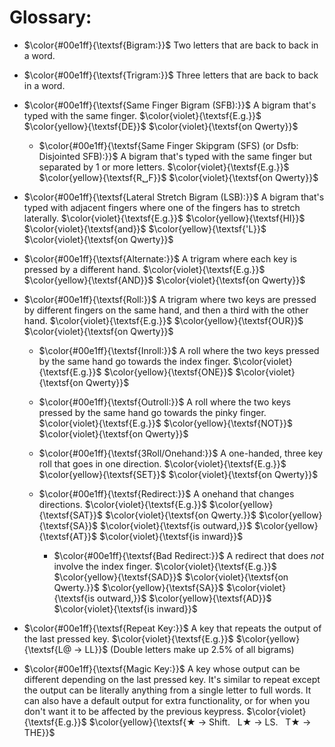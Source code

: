 # Glossary:
  
- $\color{#00e1ff}{\textsf{Bigram:}}$ Two letters that are back to back in a word.

- $\color{#00e1ff}{\textsf{Trigram:}}$ Three letters that are back to back in a word.

- $\color{#00e1ff}{\textsf{Same Finger Bigram (SFB):}}$ A bigram that's typed with the same finger. $\color{violet}{\textsf{E.g.}}$ $\color{yellow}{\textsf{DE}}$ $\color{violet}{\textsf{on Qwerty}}$

  - $\color{#00e1ff}{\textsf{Same Finger Skipgram (SFS) (or Dsfb: Disjointed SFB):}}$ A bigram that's typed with the same finger but separated by 1 or more letters. $\color{violet}{\textsf{E.g.}}$ $\color{yellow}{\textsf{R␣F}}$ $\color{violet}{\textsf{on Qwerty}}$

-  $\color{#00e1ff}{\textsf{Lateral Stretch Bigram (LSB):}}$ A bigram that's typed with adjacent fingers where one of the fingers has to stretch laterally. $\color{violet}{\textsf{E.g.}}$ $\color{yellow}{\textsf{HI}}$ $\color{violet}{\textsf{and}}$ $\color{yellow}{\textsf{'L}}$ $\color{violet}{\textsf{on Qwerty}}$

- $\color{#00e1ff}{\textsf{Alternate:}}$ A trigram where each key is pressed by a different hand. $\color{violet}{\textsf{E.g.}}$ $\color{yellow}{\textsf{AND}}$ $\color{violet}{\textsf{on Qwerty}}$

- $\color{#00e1ff}{\textsf{Roll:}}$ A trigram where two keys are pressed by different fingers on the same hand, and then a third with the other hand. $\color{violet}{\textsf{E.g.}}$ $\color{yellow}{\textsf{OUR}}$ $\color{violet}{\textsf{on Qwerty}}$

  - $\color{#00e1ff}{\textsf{Inroll:}}$ A roll where the two keys pressed by the same hand go towards the index finger. $\color{violet}{\textsf{E.g.}}$ $\color{yellow}{\textsf{ONE}}$ $\color{violet}{\textsf{on Qwerty}}$

  - $\color{#00e1ff}{\textsf{Outroll:}}$ A roll where the two keys pressed by the same hand go towards the pinky finger. $\color{violet}{\textsf{E.g.}}$ $\color{yellow}{\textsf{NOT}}$ $\color{violet}{\textsf{on Qwerty}}$

  - $\color{#00e1ff}{\textsf{3Roll/Onehand:}}$ A one-handed, three key roll that goes in one direction. $\color{violet}{\textsf{E.g.}}$ $\color{yellow}{\textsf{SET}}$ $\color{violet}{\textsf{on Qwerty}}$

  - $\color{#00e1ff}{\textsf{Redirect:}}$ A onehand that changes directions. $\color{violet}{\textsf{E.g.}}$ $\color{yellow}{\textsf{SAT}}$ $\color{violet}{\textsf{on Qwerty.}}$ $\color{yellow}{\textsf{SA}}$ $\color{violet}{\textsf{is outward,}}$ $\color{yellow}{\textsf{AT}}$ $\color{violet}{\textsf{is inward}}$

    - $\color{#00e1ff}{\textsf{Bad Redirect:}}$ A redirect that does *not* involve the index finger. $\color{violet}{\textsf{E.g.}}$ $\color{yellow}{\textsf{SAD}}$ $\color{violet}{\textsf{on Qwerty.}}$ $\color{yellow}{\textsf{SA}}$ $\color{violet}{\textsf{is outward,}}$ $\color{yellow}{\textsf{AD}}$ $\color{violet}{\textsf{is inward}}$

- $\color{#00e1ff}{\textsf{Repeat Key:}}$ A key that repeats the output of the last pressed key. $\color{violet}{\textsf{E.g.}}$ $\color{yellow}{\textsf{L@ → LL}}$ (Double letters make up 2.5% of all bigrams)

- $\color{#00e1ff}{\textsf{Magic Key:}}$ A key whose output can be different depending on the last pressed key. It's similar to repeat except the output can be literally anything from a single letter to full words. It can also have a default output for extra functionality, or for when you don't want it to be affected by the previous keypress. $\color{violet}{\textsf{E.g.}}$ $\color{yellow}{\textsf{‎★ → Shift. ‎ ‎ L★ → LS. ‎ ‎ T★ → THE}}$
